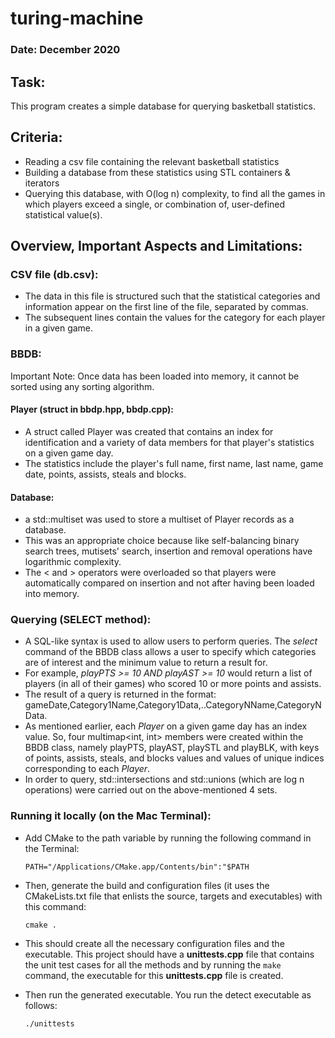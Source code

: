 # turing-machine

### Date: December 2020

## Task:

This program creates a simple database for querying basketball statistics.

## Criteria:

* Reading a csv file containing the relevant basketball statistics
* Building a database from these statistics using STL containers & iterators
* Querying this database, with O(log n) complexity, to find all the games in which players exceed a single, or combination of, user-defined statistical value(s).

## Overview, Important Aspects and Limitations:

### CSV file (db.csv):

- The data in this file is structured such that the statistical categories and information appear on the first line of the file, separated by commas.
- The subsequent lines contain the values for the category for each player in a given game.

### BBDB:

Important Note: Once data has been loaded into memory, it cannot be sorted using any sorting algorithm.

#### Player (struct in bbdp.hpp, bbdp.cpp):

- A struct called Player was created that contains an index for identification and a variety of data members for that player's statistics on a given game day. 
- The statistics include the player's full name, first name, last name, game date, points, assists, steals and blocks.

#### Database:

- a std::multiset was used to store a multiset of Player records as a database.
- This was an appropriate choice because like self-balancing binary search trees, mutisets' search, insertion and removal operations have logarithmic complexity.
- The < and > operators were overloaded so that players were automatically compared on insertion and not after having been loaded into memory.

### Querying (SELECT method):

- A SQL-like syntax is used to allow users to perform queries. The *select* command of the BBDB class allows a user to specify which categories are of interest and the minimum value to return a result for.
- For example, *playPTS >= 10 AND playAST >= 10* would return a list of players (in all of their games) who scored 10 or more points and assists.
- The result of a query is returned in the format: gameDate,Category1Name,Category1Data,..CategoryNName,CategoryNData.
- As mentioned earlier, each *Player* on a given game day has an index value. So, four multimap<int, int> members were created within the BBDB class, namely playPTS, playAST, playSTL and playBLK, with keys of points, assists, steals, and blocks values and values of unique indices corresponding to each *Player*.
- In order to query, std::intersections and std::unions (which are log n operations) were carried out on the above-mentioned 4 sets. 

### Running it locally (on the Mac Terminal):

- Add CMake to the path variable by running the following command in the Terminal:
  ```
  PATH="/Applications/CMake.app/Contents/bin":"$PATH
  ```
  
- Then, generate the build and configuration files (it uses the CMakeLists.txt file that enlists the source, targets and executables) with this command:

  ```
  cmake .
  ```
  
- This should create all the necessary configuration files and the executable. This project should have a **unittests.cpp** file that contains the unit test cases for all the methods and by running the   ```make``` command, the executable for this **unittests.cpp** file is created.

- Then run the generated executable. You run the detect executable as follows:

  ```
  ./unittests
  ```
  
  
